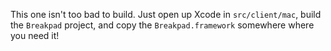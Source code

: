 This one isn't too bad to build. Just open up Xcode in `src/client/mac`, build
the `Breakpad` project, and copy the `Breakpad.framework` somewhere where you
need it!
